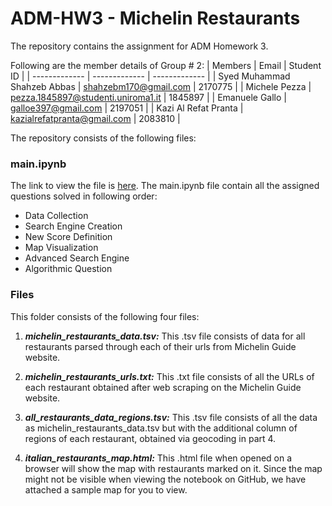 # ADM-HW3 - Michelin Restaurants
The repository contains the assignment for ADM Homework 3.  

Following are the member details of Group # 2:
| Members  | Email | Student ID |
| ------------- | ------------- | ------------- |
| Syed Muhammad Shahzeb Abbas  | shahzebm170@gmail.com  | 2170775 |
| Michele Pezza   | pezza.1845897@studenti.uniroma1.it  | 1845897 |
| Emanuele Gallo   | galloe397@gmail.com  | 2197051 |
| Kazi Al Refat Pranta   | kazialrefatpranta@gmail.com  | 2083810 |

The repository consists of the following files:

### main.ipynb
The link to view the file is [here](https://nbviewer.org/github/michelepezza99/ADM-HW3/blob/main/main.ipynb). The main.ipynb file contain all the assigned questions solved in following order:
-  Data Collection
-  Search Engine Creation
-  New Score Definition
-  Map Visualization
-  Advanced Search Engine
-  Algorithmic Question

### Files
This folder consists of the following four files:
1. _**michelin_restaurants_data.tsv:**_ This .tsv file consists of data for all restaurants parsed through each of their urls from Michelin Guide website.
     
2. _**michelin_restaurants_urls.txt:**_ This .txt file consists of all the URLs of each restaurant obtained after web scraping on the Michelin Guide website.
  
3. _**all_restaurants_data_regions.tsv:**_ This .tsv file consists of all the data as michelin_restaurants_data.tsv but with the additional column of regions of each restaurant, obtained via geocoding in part 4. 
 
4. _**italian_restaurants_map.html:**_ This .html file when opened on a browser will show the map with restaurants marked on it. Since the map might not be visible when viewing the notebook on GitHub, we have attached a sample map for you to view.
